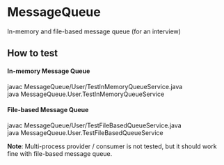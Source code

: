 # MessageQueue
In-memory and file-based message queue (for an interview)

## How to test

#### In-memory Message Queue
javac MessageQueue/User/TestInMemoryQueueService.java  
java MessageQueue.User.TestInMemoryQueueService

#### File-based Message Queue
javac MessageQueue/User/TestFileBasedQueueService.java  
java MessageQueue.User.TestFileBasedQueueService

**Note**: Multi-process provider / consumer is not tested, but it should work fine with file-based message queue.
